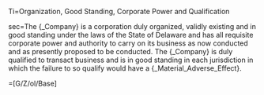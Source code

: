 Ti=Organization, Good Standing, Corporate Power and Qualification

sec=The {_Company} is a corporation duly organized, validly existing and in good standing under the laws of the State of Delaware and has all requisite corporate power and authority to carry on its business as now conducted and as presently proposed to be conducted. The {_Company} is duly qualified to transact business and is in good standing in each jurisdiction in which the failure to so qualify would have a {_Material_Adverse_Effect}.

=[G/Z/ol/Base]
